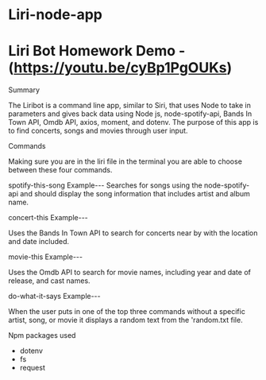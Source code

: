 # Liri-node-app

# Liri Bot Homework Demo - (https://youtu.be/cyBp1PgOUKs) 

Summary

The Liribot is a command line app, similar to Siri, that uses Node to take in parameters and gives back data using Node js, node-spotify-api, Bands In Town API, Omdb API, axios, moment, and dotenv. The purpose of this app is to find concerts, songs and movies through user input.

Commands

Making sure you are in the liri file in the terminal you are able to choose between these four commands.

spotify-this-song
Example---
Searches for songs using the node-spotify-api and should display the song information that includes artist and album name.


concert-this
Example---

Uses the Bands In Town API to search for concerts near by with the location and date included.

movie-this
Example---

Uses the Omdb API to search for movie names, including year and date of release, and cast names.

do-what-it-says
Example---

When the user puts in one of the top three commands without a specific artist, song, or movie it displays a random text from the 'random.txt file.

Npm packages used
* dotenv
* fs
* request


